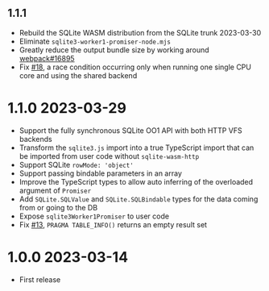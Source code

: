 ## 1.1.1

- Rebuild the SQLite WASM distribution from the SQLite trunk 2023-03-30
- Eliminate `sqlite3-worker1-promiser-node.mjs`
- Greatly reduce the output bundle size by working around [webpack#16895](https://github.com/webpack/webpack/issues/16895)
- Fix [#18](https://github.com/mmomtchev/sqlite-wasm-http/issues/18), a race condition occurring only when running one single CPU core and using the shared backend

# 1.1.0 2023-03-29

- Support the fully synchronous SQLite OO1 API with both HTTP VFS backends
- Transform the `sqlite3.js` import into a true TypeScript import that can be imported from user code without `sqlite-wasm-http`
- Support SQLite `rowMode: 'object'`
- Support passing bindable parameters in an array
- Improve the TypeScript types to allow auto inferring of the overloaded argument of `Promiser`
- Add `SQLite.SQLValue` and `SQLite.SQLBindable` types for the data coming from or going to the DB
- Expose `sqlite3Worker1Promiser` to user code
- Fix [#13](https://github.com/mmomtchev/sqlite-wasm-http/issues/13), `PRAGMA TABLE_INFO()` returns an empty result set

# 1.0.0 2023-03-14

- First release
